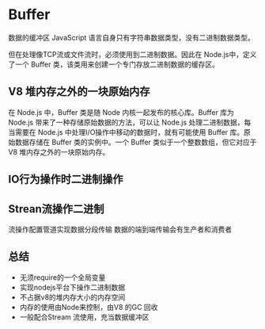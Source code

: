 # Buffer
数据的缓冲区
JavaScript 语言自身只有字符串数据类型，没有二进制数据类型。

但在处理像TCP流或文件流时，必须使用到二进制数据。因此在 Node.js中，定义了一个 Buffer 类，该类用来创建一个专门存放二进制数据的缓存区。

## V8 堆内存之外的一块原始内存
在 Node.js 中，Buffer 类是随 Node 内核一起发布的核心库。Buffer 库为 Node.js 带来了一种存储原始数据的方法，可以让 Node.js 处理二进制数据，每当需要在 Node.js 中处理I/O操作中移动的数据时，就有可能使用 Buffer 库。原始数据存储在 Buffer 类的实例中。一个 Buffer 类似于一个整数数组，但它对应于 V8 堆内存之外的一块原始内存。

## IO行为操作时二进制操作

## Strean流操作二进制
流操作配置管道实现数据分段传输
数据的端到端传输会有生产者和消费者

## 总结
+ 无须require的一个全局变量
+ 实现nodejs平台下操作二进制数据
+ 不占据v8的堆内存大小的内存空间
+ 内存的使用由Node来控制，由V8 的GC 回收
+ 一般配合Stream 流使用，充当数据缓冲区



